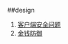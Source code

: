 ##design
  1. [客户端安全问题](src/main/java/com/fantasybaby/dev/error/security/clientdata/README.MD)
  2. [金钱防御](src/main/java/com/fantasybaby/dev/error/security/securitylastdefense/README.MD)